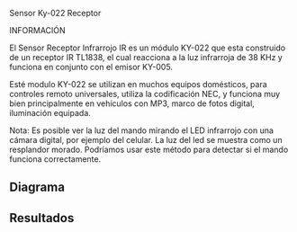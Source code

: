 Sensor Ky-022 Receptor

INFORMACIÓN

El Sensor Receptor Infrarrojo IR es un módulo KY-022 que esta construido de un receptor IR TL1838, el cual reacciona a la luz infrarroja de 38 KHz y funciona en conjunto con el emisor KY-005.

Esté modulo KY-022 se utilizan en muchos equipos domésticos, para controles remoto universales, utiliza la codificación NEC, y funciona muy bien principalmente en vehículos con MP3, marco de fotos digital, iluminación equipada.

Nota: Es posible ver la luz del mando mirando el LED infrarrojo con una cámara digital, por ejemplo del celular. La luz del led se muestra como un resplandor morado. Podríamos usar este método para detectar si el mando funciona correctamente.


<h2> Diagrama </h2>


<h2>Resultados</h2>
